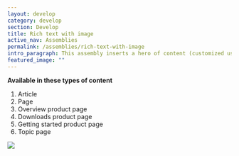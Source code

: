 ```yaml
---
layout: develop
category: develop
section: Develop
title: Rich text with image
active_nav: Assemblies
permalink: /assemblies/rich-text-with-image
intro_paragraph: This assembly inserts a hero of content (customized using a WYSIWYG) and an image that can be linked to an external URL. A background image or svg can be added. A title can also be added outside the WYSIWYG.
featured_image: ""
---
```

**Available in these types of content**

1. Article
2. Page
3. Overview product page
4. Downloads product page
5. Getting started product page
6. Topic page

![](/design-manual/assets/uploads/rich-text-with-image-example.png)